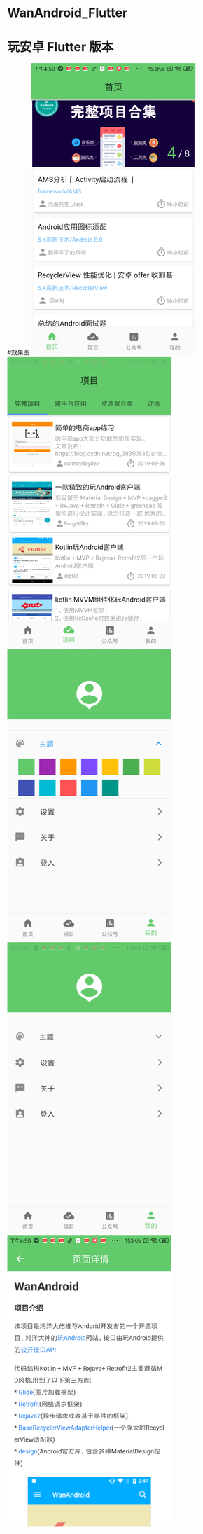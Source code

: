 
# WanAndroid_Flutter
玩安卓 Flutter 版本
=======

#效果图
![image](https://github.com/MaskEgo/WanAndroid_Flutter/blob/master/lib/pic/pic1.png)
![image](https://github.com/MaskEgo/WanAndroid_Flutter/blob/master/lib/pic/pic2.png)
![image](https://github.com/MaskEgo/WanAndroid_Flutter/blob/master/lib/pic/pic3.png)
![image](https://github.com/MaskEgo/WanAndroid_Flutter/blob/master/lib/pic/pic4.png)
![image](https://github.com/MaskEgo/WanAndroid_Flutter/blob/master/lib/pic/pic5.png)

